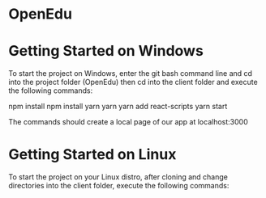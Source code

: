 # OpenEdu




# Getting Started on Windows
To start the project on Windows, enter the git bash command line and cd into the project folder (OpenEdu) then cd into the client folder
and execute the following commands:

npm install
npm install yarn
yarn
yarn add react-scripts
yarn start

The commands should create a local page of our app at localhost:3000 

# Getting Started on Linux 
To start the project on your Linux distro, after cloning and change directories into the client folder, execute the following commands:

